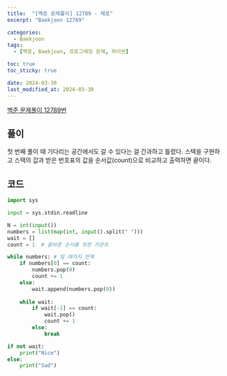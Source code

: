 ```yaml
---
title:  "[백준 문제풀이] 12789 - 제로"
excerpt: "Baekjoon 12789"

categories:
  - Baekjoon
tags:
  - [백준, Baekjoon, 프로그래밍 문제, 파이썬]

toc: true
toc_sticky: true

date: 2024-03-30
last_modified_at: 2024-03-30
---
```


[백준 문제풀이 12789번](https://www.acmicpc.net/problem/12789)
 
## 풀이
첫 번째 풀이 때 기다리는 공간에서도 갈 수 있다는 걸 간과하고 틀렸다.
스택을 구현하고 스택의 값과 받은 번호표의 값을 순서값(count)으로 비교하고 출력하면 끝이다.

## 코드

```py
import sys

input = sys.stdin.readline

N = int(input())
numbers = list(map(int, input().split(" ")))
wait = []
count = 1  # 올바른 순서를 위한 카운트

while numbers: # 빌 때까지 반복
    if numbers[0] == count:
        numbers.pop(0)
        count += 1
    else:
        wait.append(numbers.pop(0))
    
    while wait:
        if wait[-1] == count:
            wait.pop()
            count += 1
        else:
            break

if not wait:
    print("Nice")
else:
    print("Sad")
```
